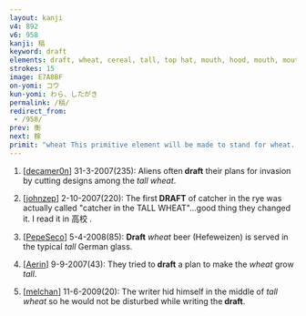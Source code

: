 ```yaml
---
layout: kanji
v4: 892
v6: 958
kanji: 稿
keyword: draft
elements: draft, wheat, cereal, tall, top hat, mouth, hood, mouth, mouth2
strokes: 15
image: E7A8BF
on-yomi: コウ
kun-yomi: わら、したがき
permalink: /稿/
redirect_from:
 - /958/
prev: 衡
next: 稼
primit: "wheat This primitive element will be made to stand for wheat. It connotes a special grain, more expensive than ordinary rice and so reserved for special occasions. Alternatively, it can mean cereal. Its form is like that for tree, except for the dot at the top to represent a spike of wheat blowing in the wind. [5]"
---
```


1) [<a href="http://kanji.koohii.com/profile/decamer0n">decamer0n</a>] 31-3-2007(235): Aliens often<strong> draft</strong> their plans for invasion by cutting designs among the <em>tall</em> <em>wheat</em>.

2) [<a href="http://kanji.koohii.com/profile/johnzep">johnzep</a>] 2-10-2007(220): The first<strong> DRAFT</strong> of catcher in the rye was actually called &quot;catcher in the TALL WHEAT&quot;...good thing they changed it. I read it in 高校 .

3) [<a href="http://kanji.koohii.com/profile/PepeSeco">PepeSeco</a>] 5-4-2008(85): <strong>Draft</strong> <em>wheat</em> beer (Hefeweizen) is served in the typical <em>tall</em> German glass.

4) [<a href="http://kanji.koohii.com/profile/Aerin">Aerin</a>] 9-9-2007(43): They tried to<strong> draft</strong> a plan to make the <em>wheat</em> grow <em>tall</em>.

5) [<a href="http://kanji.koohii.com/profile/melchan">melchan</a>] 11-6-2009(20): The writer hid himself in the middle of <em>tall wheat</em> so he would not be disturbed while writing the<strong> draft</strong>.

